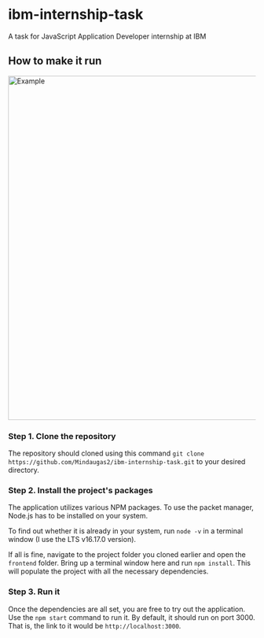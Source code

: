 # ibm-internship-task
A task for JavaScript Application Developer internship at IBM

## How to make it run
<img src="https://i.imgur.com/mpwPCYf.png" alt="Example" width="700">

### Step 1. Clone the repository
The repository should cloned using this command `git clone https://github.com/Mindaugas2/ibm-internship-task.git` to your desired directory.

### Step 2. Install the project's packages
The application utilizes various NPM packages. To use the packet manager, Node.js has to be installed on your system.

To find out whether it is already in your system, run `node -v` in a terminal window (I use the LTS v16.17.0 version).

If all is fine, navigate to the project folder you cloned earlier and open the `frontend` folder. Bring up a terminal window here and run `npm install`. This will populate the project with all the necessary dependencies.

### Step 3. Run it
Once the dependencies are all set, you are free to try out the application. Use the `npm start` command to run it. By default, it should run on port 3000. That is, the link to it would be `http://localhost:3000`.
